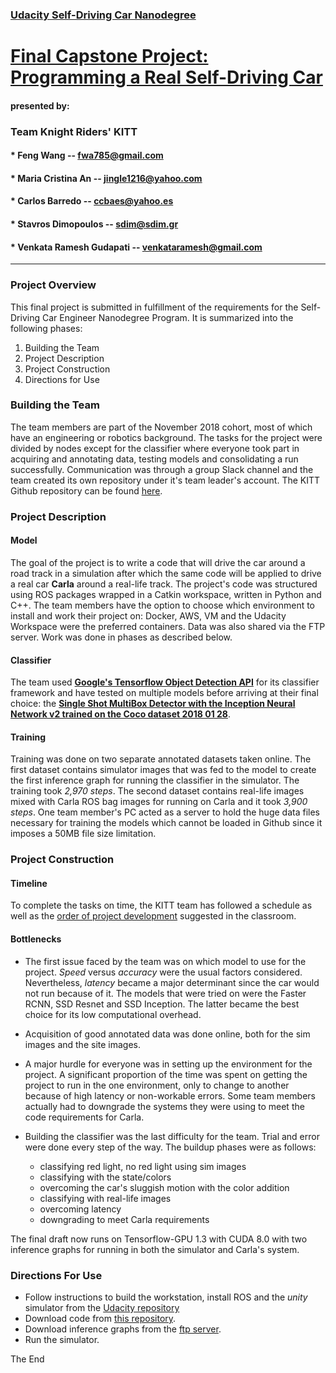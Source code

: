 
### [Udacity Self-Driving Car Nanodegree](https://classroom.udacity.com/nanodegrees/nd013/parts/6047fe34-d93c-4f50-8336-b70ef10cb4b2/modules/e1a23b06-329a-4684-a717-ad476f0d8dff/lessons/462c933d-9f24-42d3-8bdc-a08a5fc866e4/concepts/5ab4b122-83e6-436d-850f-9f4d26627fd9) 


# [Final Capstone Project: Programming a Real Self-Driving Car](https://github.com/fwa785/CarND-Capstone.git)


#### presented by:
### Team Knight Riders' KITT


#### * Feng Wang -- fwa785@gmail.com
#### * Maria Cristina An -- jingle1216@yahoo.com
#### * Carlos Barredo -- ccbaes@yahoo.es
#### * Stavros Dimopoulos -- sdim@sdim.gr
#### * Venkata Ramesh Gudapati -- venkataramesh@gmail.com


--------------


### Project Overview


This final project is submitted in fulfillment of the requirements for the Self-Driving Car Engineer Nanodegree Program. It is summarized into the following phases: 

1. Building the Team
2. Project Description
3. Project Construction
4. Directions for Use


### Building the Team


The team members are part of the November 2018 cohort, most of which have an engineering or robotics background. 
The tasks for the project were divided by nodes except for the classifier where everyone took part in acquiring and annotating data, testing models and consolidating a run successfully. Communication was through a group Slack channel and the team created its own  repository under it's team leader's account. The KITT Github repository can be found [here](https://github.com/fwa785/CarND-Capstone.git).


### Project Description


#### Model


The goal of the project is to write a code that will drive the car around a road track in a simulation after which the same code will be applied to drive a real car **Carla** around a real-life track. 
The project's code was structured using ROS packages wrapped in a Catkin workspace, written in Python and C++.
The team members have the option to choose which environment to install and work their project on: Docker, AWS, VM and the Udacity Workspace were the preferred containers. Data was also shared via the FTP server. Work was done in phases as described below.


#### Classifier


The team used [__Google's Tensorflow Object Detection API__](https://github.com/tensorflow/models/blob/master/research/object_detection) for its classifier framework and have tested on multiple models before arriving at their final choice: the [**Single Shot MultiBox Detector with the Inception Neural Network v2 trained on the Coco dataset 2018 01 28**](https://github.com/tensorflow/models/blob/master/research/object_detection/g3doc/detection_model_zoo.md).


#### Training


Training was done on two separate annotated datasets taken online. The first dataset contains simulator images that was fed to the model to create the first inference graph for running the classifier in the simulator. The training took *2,970 steps*. The second dataset contains real-life images mixed with Carla ROS bag images for running on Carla and it took *3,900 steps*. One team member's PC acted as a server to hold the huge data files necessary for training the models which cannot be loaded in Github since it imposes a 50MB file size limitation. 


### Project Construction


#### Timeline


To complete the tasks on time, the KITT team has followed a schedule as well as the [order of project development](https://classroom.udacity.com/nanodegrees/nd013/parts/6047fe34-d93c-4f50-8336-b70ef10cb4b2 "System Integration Project Lesson 4. Project Overview") suggested in the classroom.


#### Bottlenecks


* The first issue faced by the team was on which model to use for the project. *Speed* versus *accuracy* were the usual factors considered. Nevertheless, *latency* became a major determinant since the car would not run because of it. The models that were tried on were the Faster RCNN, SSD Resnet and SSD Inception. The latter became the best choice for its low computational overhead.

* Acquisition of good annotated data was done online, both for the sim images and the site images.

* A major hurdle for everyone was in setting up the environment for the project. A significant proportion of the time was spent on getting the project to run in the one environment, only to change to another because of high latency or non-workable errors. Some team members actually had to downgrade the systems they were using to meet the code requirements for Carla.


* Building the classifier was the last difficulty for the team. Trial and error were done every step of the way. The buildup phases were as follows:
	* classifying red light, no red light using sim images
	* classifying with the state/colors
	* overcoming the car's sluggish motion with the color addition 
	* classifying with real-life images
	* overcoming latency
	* downgrading to meet Carla requirements

The final draft now runs on Tensorflow-GPU 1.3 with CUDA 8.0 with two inference graphs for running in both the simulator and Carla's system.


### Directions For Use


* Follow instructions to build the workstation, install ROS and the _unity_ simulator from the [Udacity repository](https://github.com/udacity/CarND-Capstone.git)
* Download code from [this repository](https://github.com/fwa785/CarND-Capstone.git).
* Download inference graphs from the [ftp server](ftps://carnd:addas_engrs_2019@CarND.sdim.gr).
* Run the simulator.

The End

